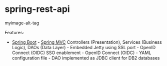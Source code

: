 # spring-rest-api

myimage-alt-tag

Features:

- [Spring Boot](https://spring.io/blog/2013/08/06/spring-boot-simplifying-spring-for-everyone) - [Spring MVC](https://spring.io/blog/2011/01/04/green-beans-getting-started-with-spring-mvc) Controllers (Presentation), Services (Business Logic), DAOs (Data Layer) - Embedded Jetty using SSL port - OpenID Connect (OIDC) SSO enablement - OpenID Connect (OIDC)  - YAML configuration file - DAO implemented as JDBC client for DB2 databases 
